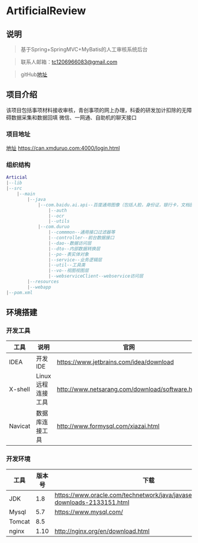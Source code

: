 # ArtificialReview
## 说明

> 基于Spring+SpringMVC+MyBatis的人工审核系统后台

> 联系人邮箱：tc1206966083@gmail.com

> gitHub[地址](https://github.com/TACHAI/ArtificialReviewSystem)

## 项目介绍

该项目包括事项材料接收审核，青创事项的网上办理，科委的研发加计扣除的无障碍数据采集和数据回填
微信、一网通、自助机的聊天接口

### 项目地址

[地址](https://can.xmduruo.com:4000/login.html) https://can.xmduruo.com:4000/login.html


### 组织结构

```lua
Articial
|--lib
|--src
    |--main
        |--java
            |--com.baidu.ai.api--百度通用图像（包括人脸，身份证，银行卡，文档图片等）api的封装
                |--auth
                |--ocr
                |--utils
            |--com.duruo
                |--commmon--通用接口过滤器等
                |--controller--前台数据接口
                |--dao--数据访问层
                |--dto--内部数据转换层
                |--po--表实体对象
                |--service--业务逻辑层
                |--util--工具类
                |--vo--视图视图层
                |--webserviceClient--webservice访问层
        |--resources
        |--webapp
|--pom.xml
```

## 环境搭建

### 开发工具

工具|说明|官网
----|----|----
IDEA|开发IDE|https://www.jetbrains.com/idea/download
X-shell|Linux远程连接工具| http://www.netsarang.com/download/software.html
Navicat|数据库连接工具|http://www.formysql.com/xiazai.html


### 开发环境

工具|版本号|下载
----|----|----
JDK|1.8| https://www.oracle.com/technetwork/java/javase/downloads/jdk8-downloads-2133151.html
Mysql|5.7|https://www.mysql.com/
Tomcat|8.5|
nginx|1.10|http://nginx.org/en/download.html



